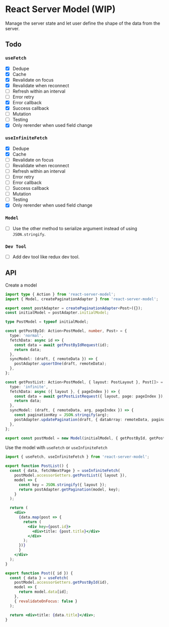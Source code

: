 # React Server Model (WIP)

Manage the server state and let user define the shape of the data from the server.

## Todo

### `useFetch`

- [x] Dedupe
- [x] Cache
- [x] Revalidate on focus
- [x] Revalidate when reconnect
- [ ] Refresh within an interval
- [ ] Error retry
- [x] Error callback
- [x] Success callback
- [ ] Mutation
- [ ] Testing
- [x] Only rerender when used field change

### `useInfiniteFetch`

- [x] Dedupe
- [x] Cache
- [ ] Revalidate on focus
- [ ] Revalidate when reconnect
- [ ] Refresh within an interval
- [ ] Error retry
- [ ] Error callback
- [ ] Success callback
- [ ] Mutation
- [ ] Testing
- [x] Only rerender when used field change

### `Model`

- [ ] Use the other method to serialize argument instead of using `JSON.stringify`.

### `Dev Tool`

- [ ] Add dev tool like redux dev tool.

## API

Create a model

```ts
import type { Action } from 'react-server-model';
import { Model, createPaginationAdapter } from 'react-server-model';

export const postAdapter = createPaginationAdapter<Post>({});
const initialModel = postAdapter.initialModel;

type PostModel = typeof initialModel;

const getPostById: Action<PostModel, number, Post> = {
  type: 'normal',
  fetchData: async id => {
    const data = await getPostByIdRequest(id);
    return data;
  },
  syncModel: (draft, { remoteData }) => {
    postAdapter.upsertOne(draft, remoteData);
  },
};

const getPostList: Action<PostModel, { layout: PostLayout }, Post[]> = {
  type: 'infinite',
  fetchData: async ({ layout }, { pageIndex }) => {
    const data = await getPostListRequest({ layout, page: pageIndex });
    return data;
  },
  syncModel: (draft, { remoteData, arg, pageIndex }) => {
    const paginationKey = JSON.stringify(arg);
    postAdapter.updatePagination(draft, { dataArray: remoteData, paginationKey, pageIndex });
  },
};

export const postModel = new Model(initialModel, { getPostById, getPostList });
```

Use the model with `useFetch` or `useInfiniteFetch`

```jsx
import { useFetch, useInfiniteFetch } from 'react-server-model';

export function PostList() {
  const { data, fetchNextPage } = useInfiniteFetch(
    postModel.accessorGetters.getPostList({ layout }),
    model => {
      const key = JSON.stringify({ layout });
      return postAdapter.getPagination(model, key);
    }
  );

  return (
    <div>
      {data.map(post => {
        return (
          <div key={post.id}>
            <div>title: {post.title}</div>
          </div>
        );
      })}
      }
    </div>
  );
}

export function Post({ id }) {
  const { data } = useFetch(
    postModel.accessorGetters.getPostById(id),
    model => {
      return model.data[id];
    },
    { revalidateOnFocus: false }
  );

  return <div>title: {data.title}</div>;
}
```
